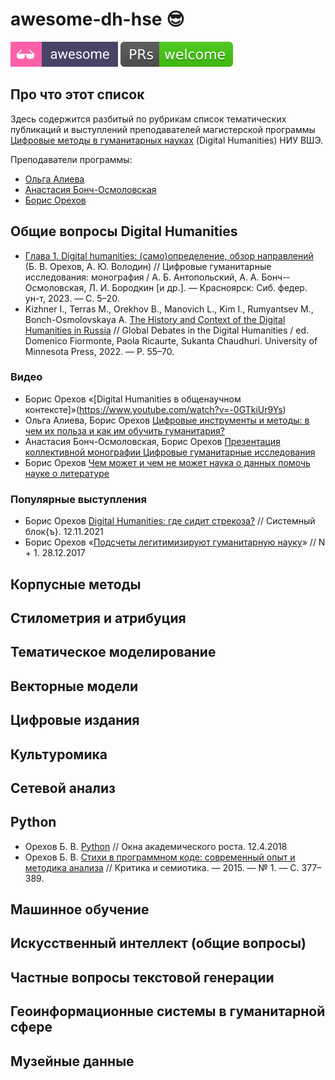 # awesome-dh-hse 😎

[![Awesome](badge-flat2.svg)](https://github.com/sindresorhus/awesome) ![](pr.svg)

## Про что этот список

Здесь содержится разбитый по рубрикам список тематических публикаций и выступлений преподавателей магистерской программы [Цифровые методы в гуманитарных науках](https://www.hse.ru/ma/dh/) (Digital Humanities) НИУ ВШЭ.

Преподаватели программы:

* [Ольга Алиева](https://t.me/antibarbari)
* [Анастасия Бонч-Осмоловская](https://dhcloud.org/persons/anastasiya-bonch-osmolovskaya/)
* [Борис Орехов](https://nevmenandr.github.io/)

## Общие вопросы Digital Humanities

* [Глава 1. Digital humanities: (само)определение, обзор направлений](https://bik.sfu-kras.ru/ft/LIB2/ELIB/b71/free/i-494468.pdf) (Б. В. Орехов, А. Ю. Володин) // Цифровые гуманитарные исследования: монография / А. Б. Антопольский, А. А. Бонч-­Осмоловская, Л. И. Бородкин [и др.]. — Красноярск: Сиб. федер. ун-­т, 2023. —  С. 5–20.
* Kizhner I., Terras M., Orekhov B., Manovich L., Kim I., Rumyantsev M., Bonch-Osmolovskaya A. [The History and Context of the Digital Humanities in Russia](http://nevmenandr.net/personalia/GlobalDDH.pdf) // Global Debates in the Digital Humanities / ed. Domenico Fiormonte, Paola Ricaurte, Sukanta Chaudhuri. University of Minnesota Press, 2022. — P. 55–70.

### Видео

* Борис Орехов «[Digital Humanities в общенаучном контексте]»(https://www.youtube.com/watch?v=-0GTkiUr9Ys)
* Ольга Алиева, Борис Орехов [Цифровые инструменты и методы: в чем их польза и как им обучить гуманитария?](https://vk.com/video-211800158_456239307)
* Анастасия Бонч-Осмоловская, Борис Орехов [Презентация коллективной монографии Цифровые гуманитарные исследования](https://www.youtube.com/watch?v=z5Hiai8h9bk)
* Борис Орехов [Чем может и чем не может наука о данных помочь науке о литературе](https://www.youtube.com/watch?v=o96OzsKqIyY)

### Популярные выступления

* Борис Орехов [Digital Humanities: где сидит стрекоза?](https://sysblok.ru/blog/digital-humanities-gde-sidit-strekoza/) // Системный блок{ъ}. 12.11.2021
* Борис Орехов «[Подсчеты легитимизируют гуманитарную науку](https://nplus1.ru/material/2017/12/28/dig-hum)» // N + 1. 28.12.2017

## Корпусные методы

## Стилометрия и атрибуция

## Тематическое моделирование

## Векторные модели

## Цифровые издания

## Культуромика

## Сетевой анализ

## Python

* Орехов Б. В. [Python](https://okna.hse.ru/news/218099432.html) // Окна академического роста. 12.4.2018
* Орехов Б. В. [Стихи в программном коде: современный опыт и методика анализа]() // Критика и семиотика. — 2015. — № 1. — С. 377–389.

## Машинное обучение

## Искусственный интеллект (общие вопросы)

## Частные вопросы текстовой генерации

## Геоинформационные системы в гуманитарной сфере

## Музейные данные
